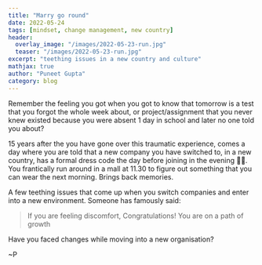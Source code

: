 ```yaml
---
title: "Marry go round"
date: 2022-05-24
tags: [mindset, change management, new country]
header:
  overlay_image: "/images/2022-05-23-run.jpg"
  teaser: "/images/2022-05-23-run.jpg"
excerpt: "teething issues in a new country and culture"
mathjax: true
author: "Puneet Gupta"
category: blog
---
```


Remember the feeling you got when you got to know that tomorrow is a test that you forgot the whole week about, or project/assignment that you never knew existed because you were absent 1 day in school and later no one told you about?

15 years after the you have gone over this traumatic experience, comes a day where you are told that a new company you have switched to, in a new country, has a formal dress code the day before joining in the evening 🤦🏻‍. You frantically run around in a mall at 11.30 to figure out something that you can wear the next morning. Brings back memories.

A few teething issues that come up when you switch companies and enter into a new environment. Someone has famously said:

> If you are feeling discomfort, Congratulations! You are on a path of growth

Have you faced changes while moving into a new organisation?

~P
